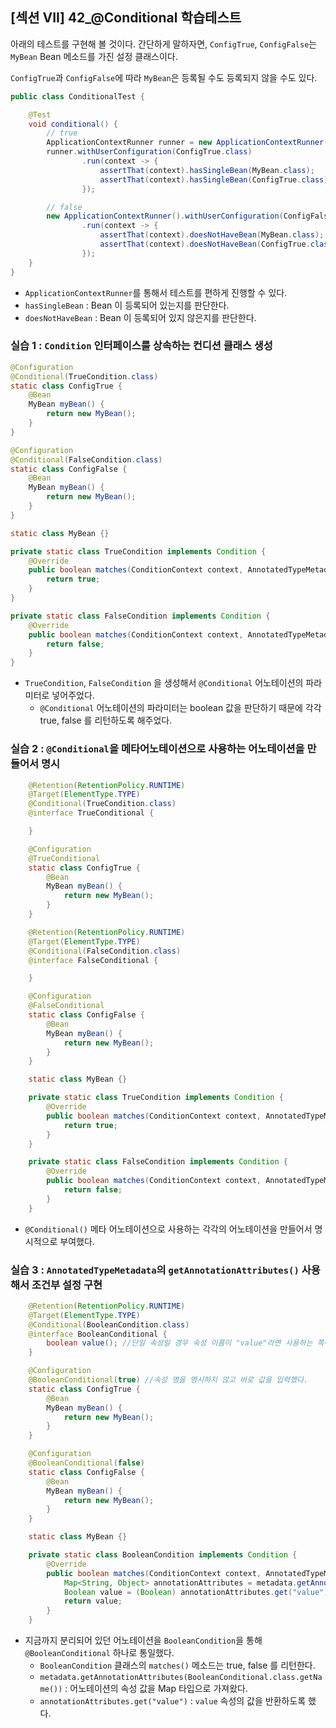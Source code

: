 ## [섹션 VII] 42_@Conditional 학습테스트

아래의 테스트를 구현해 볼 것이다. 간단하게 말하자면, `ConfigTrue`, `ConfigFalse`는 `MyBean` Bean 메소드를 가진 설정 클래스이다.

`ConfigTrue`과 `ConfigFalse`에 따라 `MyBean`은 등록될 수도 등록되지 않을 수도 있다.

```java
public class ConditionalTest {

    @Test
    void conditional() {
        // true
        ApplicationContextRunner runner = new ApplicationContextRunner();
        runner.withUserConfiguration(ConfigTrue.class)
                .run(context -> {
                    assertThat(context).hasSingleBean(MyBean.class);
                    assertThat(context).hasSingleBean(ConfigTrue.class);
                });

        // false
        new ApplicationContextRunner().withUserConfiguration(ConfigFalse.class)
                .run(context -> {
                    assertThat(context).doesNotHaveBean(MyBean.class);
                    assertThat(context).doesNotHaveBean(ConfigTrue.class);
                });
    }
}
```
- `ApplicationContextRunner`를 통해서 테스트를 편하게 진행할 수 있다.
- `hasSingleBean` : Bean 이 등록되어 있는지를 판단한다.
- `doesNotHaveBean` : Bean 이 등록되어 있지 않은지를 판단한다.

### 실습 1 : `Condition` 인터페이스를 상속하는 컨디션 클래스 생성
```java
@Configuration
@Conditional(TrueCondition.class)
static class ConfigTrue {
    @Bean
    MyBean myBean() {
        return new MyBean();
    }
}

@Configuration
@Conditional(FalseCondition.class)
static class ConfigFalse {
    @Bean
    MyBean myBean() {
        return new MyBean();
    }
}

static class MyBean {}

private static class TrueCondition implements Condition {
    @Override
    public boolean matches(ConditionContext context, AnnotatedTypeMetadata metadata) {
        return true;
    }
}

private static class FalseCondition implements Condition {
    @Override
    public boolean matches(ConditionContext context, AnnotatedTypeMetadata metadata) {
        return false;
    }
}
```
- `TrueCondition`, `FalseCondition` 을 생성해서 `@Conditional` 어노테이션의 파라미터로 넣어주었다.
  - `@Conditional` 어노테이션의 파라미터는 boolean 값을 판단하기 때문에 각각 true, false 를 리턴하도록 해주었다.

### 실습 2 : `@Conditional`을 메타어노테이션으로 사용하는 어노테이션을 만들어서 명시
```java
    @Retention(RetentionPolicy.RUNTIME)
    @Target(ElementType.TYPE)
    @Conditional(TrueCondition.class)
    @interface TrueConditional {

    }

    @Configuration
    @TrueConditional
    static class ConfigTrue {
        @Bean
        MyBean myBean() {
            return new MyBean();
        }
    }

    @Retention(RetentionPolicy.RUNTIME)
    @Target(ElementType.TYPE)
    @Conditional(FalseCondition.class)
    @interface FalseConditional {

    }

    @Configuration
    @FalseConditional
    static class ConfigFalse {
        @Bean
        MyBean myBean() {
            return new MyBean();
        }
    }

    static class MyBean {}

    private static class TrueCondition implements Condition {
        @Override
        public boolean matches(ConditionContext context, AnnotatedTypeMetadata metadata) {
            return true;
        }
    }

    private static class FalseCondition implements Condition {
        @Override
        public boolean matches(ConditionContext context, AnnotatedTypeMetadata metadata) {
            return false;
        }
    }
```
- `@Conditional()` 메타 어노테이션으로 사용하는 각각의 어노테이션을 만들어서 명시적으로 부여했다.

### 실습 3 : `AnnotatedTypeMetadata`의 `getAnnotationAttributes()` 사용해서 조건부 설정 구현
```java
    @Retention(RetentionPolicy.RUNTIME)
    @Target(ElementType.TYPE)
    @Conditional(BooleanCondition.class)
    @interface BooleanConditional {
        boolean value(); //단일 속성일 경우 속성 이름이 "value"라면 사용하는 쪽에서 속성명을 명시하지 않아도 된다.
    }

    @Configuration
    @BooleanConditional(true) //속성 명을 명시하지 않고 바로 값을 입력했다.
    static class ConfigTrue {
        @Bean
        MyBean myBean() {
            return new MyBean();
        }
    }

    @Configuration
    @BooleanConditional(false)
    static class ConfigFalse {
        @Bean
        MyBean myBean() {
            return new MyBean();
        }
    }

    static class MyBean {}

    private static class BooleanCondition implements Condition {
        @Override
        public boolean matches(ConditionContext context, AnnotatedTypeMetadata metadata) {
            Map<String, Object> annotationAttributes = metadata.getAnnotationAttributes(BooleanConditional.class.getName());
            Boolean value = (Boolean) annotationAttributes.get("value");
            return value;
        }
    }
```
- 지금까지 분리되어 있던 어노테이션을 `BooleanCondition`을 통해 `@BooleanConditional` 하나로 통일했다.
  - `BooleanCondition` 클래스의 `matches()` 메소드는 true, false 를 리턴한다.
  - `metadata.getAnnotationAttributes(BooleanConditional.class.getName())` : 어노테이션의 속성 값을 Map 타입으로 가져왔다.
  - `annotationAttributes.get("value")` : `value` 속성의 값을 반환하도록 했다.